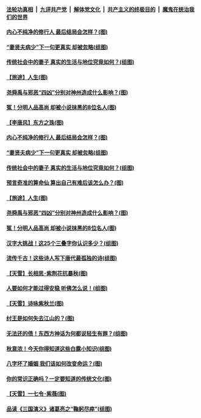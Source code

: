 ####  [法轮功真相](../../../../basic/blob/master/README.md?t=09101939) &nbsp;|&nbsp; [九评共产党](../../../../9ping.md/blob/master/README.md?t=09101939) &nbsp;|&nbsp; [解体党文化](../../../../jtdwh.md/blob/master/README.md?t=09101939)  &nbsp;|&nbsp; [共产主义的终极目的](../../../../gczydzjmd.md/blob/master/README.md?t=09101939) &nbsp;|&nbsp; [魔鬼在统治我们的世界](../../../../mgztzwmdsj.md/blob/master/README.md?t=09101939) 

#### [内心不纯净的修行人 最后结局会怎样？(图)](../pages/p7/906854.md?t=09101939) 

#### [“妻贤夫病少”下一句更真实 却被忽略(组图)](../pages/p7/900871.md?t=09101939) 

#### [传统社会中的妻子 真实的生活与地位究竟如何？(组图)](../pages/p7/905781.md?t=09101939) 

#### [【旅途】人生(图)](../pages/p7/906815.md?t=09101939) 

#### [尧舜禹与邪恶“四凶”分别对神州造成什么影响？(图)](../pages/p7/906501.md?t=09101939) 

#### [冤！分明人品高尚 却被小说抹黑的8位名人(图)](../pages/p7/906778.md?t=09101939) 

#### [【李唐风】东方之珠(图)](../pages/p7/906900.md?t=09101939) 

#### [内心不纯净的修行人 最后结局会怎样？(图)](../pages/p7/906854.md?t=09101939) 

#### [“妻贤夫病少”下一句更真实 却被忽略(组图)](../pages/p7/900871.md?t=09101939) 

#### [传统社会中的妻子 真实的生活与地位究竟如何？(组图)](../pages/p7/905781.md?t=09101939) 

#### [预言奇准的算命仙 算出自己有难后该怎么办？(图)](../pages/p7/905080.md?t=09101939) 

#### [【旅途】人生(图)](../pages/p7/906815.md?t=09101939) 

#### [尧舜禹与邪恶“四凶”分别对神州造成什么影响？(图)](../pages/p7/906501.md?t=09101939) 

#### [冤！分明人品高尚 却被小说抹黑的8位名人(图)](../pages/p7/906778.md?t=09101939) 

#### [汉字大挑战！这25个三叠字你认识多少？(组图)](../pages/p7/906531.md?t=09101939) 

#### [流传千古！这些诗人写下唐代最孤独的诗(组图)](../pages/p7/906393.md?t=09101939) 

#### [【天雪】长相思･紫荆花抗暴秋(图)](../pages/p7/906665.md?t=09101939) 

#### [人要如何才能过得安稳 听佛怎么说！(组图)](../pages/p7/906168.md?t=09101939) 

#### [【天雪】诗咏紫秋兰(图)](../pages/p7/906436.md?t=09101939) 

#### [纣王是如何失去江山的？(图)](../pages/p7/895141.md?t=09101939) 

#### [无法还的债！东西方神话为何都说轻生有罪？(组图)](../pages/p7/906440.md?t=09101939) 

#### [秋意浓！今天你得知道这些白露小知识(组图)](../pages/p7/906550.md?t=09101939) 

#### [八字坏了婚姻 我们该如何改变命运？(图)](../pages/p7/906449.md?t=09101939) 

#### [你的常识正确吗？一定要知道的传统文化(图)](../pages/p7/905576.md?t=09101939) 

#### [【天雪】一七令･紫薇(图)](../pages/p7/906226.md?t=09101939) 

#### [品读《三国演义》诸葛亮之“鞠躬尽瘁”(组图)](../pages/p7/906037.md?t=09101939) 

